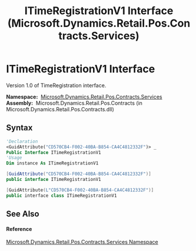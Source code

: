 ﻿---
title: ITimeRegistrationV1 Interface (Microsoft.Dynamics.Retail.Pos.Contracts.Services)
TOCTitle: ITimeRegistrationV1 Interface
ms:assetid: T:Microsoft.Dynamics.Retail.Pos.Contracts.Services.ITimeRegistrationV1
ms:mtpsurl: https://technet.microsoft.com/en-us/library/microsoft.dynamics.retail.pos.contracts.services.itimeregistrationv1(v=AX.60)
ms:contentKeyID: 49856786
ms.date: 05/18/2015
mtps_version: v=AX.60
f1_keywords:
- Microsoft.Dynamics.Retail.Pos.Contracts.Services.ITimeRegistrationV1
dev_langs:
- CSharp
- C++
- VB
---

# ITimeRegistrationV1 Interface

Version 1.0 of TimeRegistration interface.

**Namespace:**  [Microsoft.Dynamics.Retail.Pos.Contracts.Services](microsoft-dynamics-retail-pos-contracts-services-namespace.md)  
**Assembly:**  Microsoft.Dynamics.Retail.Pos.Contracts (in Microsoft.Dynamics.Retail.Pos.Contracts.dll)

## Syntax

``` vb
'Declaration
<GuidAttribute("CD570CB4-F002-40BA-B854-CA4C4812332F")> _
Public Interface ITimeRegistrationV1
'Usage
Dim instance As ITimeRegistrationV1
```

``` csharp
[GuidAttribute("CD570CB4-F002-40BA-B854-CA4C4812332F")]
public interface ITimeRegistrationV1
```

``` c++
[GuidAttribute(L"CD570CB4-F002-40BA-B854-CA4C4812332F")]
public interface class ITimeRegistrationV1
```

## See Also

#### Reference

[Microsoft.Dynamics.Retail.Pos.Contracts.Services Namespace](microsoft-dynamics-retail-pos-contracts-services-namespace.md)


